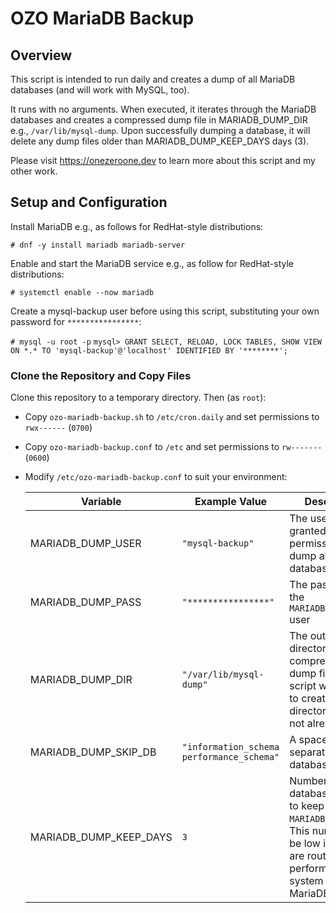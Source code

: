 # OZO MariaDB Backup

## Overview
This script is intended to run daily and creates a dump of all MariaDB databases (and will work with MySQL, too).

It runs with no arguments. When executed, it iterates through the MariaDB databases and creates a compressed dump file in MARIADB_DUMP_DIR e.g., `/var/lib/mysql-dump`. Upon successfully dumping a database, it will delete any dump files older than MARIADB_DUMP_KEEP_DAYS days (3).

Please visit https://onezeroone.dev to learn more about this script and my other work.

## Setup and Configuration

Install MariaDB e.g., as follows for RedHat-style distributions:

`# dnf -y install mariadb mariadb-server`

Enable and start the MariaDB service e.g., as follow for RedHat-style distributions:

`# systemctl enable --now mariadb`

Create a mysql-backup user before using this script, substituting your own password for `****************`:

`# mysql -u root -p`
`mysql> GRANT SELECT, RELOAD, LOCK TABLES, SHOW VIEW ON *.* TO 'mysql-backup'@'localhost' IDENTIFIED BY '********';`
### Clone the Repository and Copy Files

Clone this repository to a temporary directory. Then (as `root`):

- Copy `ozo-mariadb-backup.sh` to `/etc/cron.daily` and set permissions to `rwx------` (`0700`)
- Copy `ozo-mariadb-backup.conf` to `/etc` and set permissions to `rw-------` (`0600`)
- Modify `/etc/ozo-mariadb-backup.conf` to suit your environment:

  |Variable|Example Value|Description|
  |--------|-------------|-----------|
  |MARIADB_DUMP_USER|`"mysql-backup"`|The user that was granted permission to dump all databases|
  |MARIADB_DUMP_PASS|`"****************"`|The password for the `MARIADB_DUMP_USER` user|
  |MARIADB_DUMP_DIR|`"/var/lib/mysql-dump"`|The output directory for compressed dump files. The script will attempt to create this directory if it does not already exist|
  |MARIADB_DUMP_SKIP_DB|`"information_schema performance_schema"`|A space-separated list of databases to skip|
  |MARIADB_DUMP_KEEP_DAYS|`3`|Number of database backups to keep inm `MARIADB_DUMP_DIR`. This number can be low if backups are routinely performed of the system running MariaDB|
  